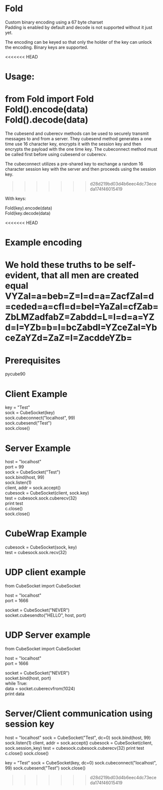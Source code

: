 # Fold
Custom binary encoding using a 67 byte charset  
Padding is enabled by default and decode is not supported without it just yet.  

The encoding can be keyed so that only the holder of the key can unlock the encoding.  Binary keys are supported.  

<<<<<<< HEAD
# Usage:  
from Fold import Fold  
Fold().encode(data)  
Fold().decode(data)  
=======
The cubesend and cuberecv methods can be used to securely transmit messages to and from a server.  They cubesend method generates a one time use 16 character key, encrypts it with the session key and then encrypts the payload with the one time key.  The cubeconnect method must be called first before using cubesend or cuberecv.

The cubeconnect utilizes a pre-shared key to exchange a random 16 character session key with the server and then proceeds using the session key.
>>>>>>> d28d219bd03d4b6eec4dc73eceda174f46015419

With keys:  

Fold(key).encode(data)  
Fold(key.decode(data)  

<<<<<<< HEAD
# Example encoding  
We hold these truths to be self-evident, that all men are created equal  
VYZaI=a=beb=Z=I=d=a=ZacfZaI=d=ceded=a=cfI=d=beI=YaZaI=cfZab=ZbLMZadfabZ=Zabdd=L=I=d=a=YZd=I=YZb=b=I=bcZabdI=YZceZaI=YbceZaYZd=ZaZ=I=ZacddeYZb=  
=======
# Prerequisites
pycube90

# Client Example

key = "Test"  
sock = CubeSocket(key)  
sock.cubeconnect("localhost", 99)  
sock.cubesend("Test")  
sock.close()  

# Server Example

host = "localhost"  
port = 99  
sock = CubeSocket("Test")  
sock.bind(host, 99)  
sock.listen(1)  
client, addr = sock.accept()  
cubesock = CubeSocket(client, sock.key)  
test = cubesock.sock.cuberecv(32)  
print test  
c.close()  
sock.close()  

# CubeWrap Example

cubesock = CubeSocket(sock, key)  
test = cubesock.sock.recv(32)  

# UDP client example

from CubeSocket import CubeSocket  

host = "localhost"  
port = 1666  

socket = CubeSocket("NEVER")  
socket.cubesendto("HELLO", host, port)  

# UDP Server example

from CubeSocket import CubeSocket

host = "localhost"  
port = 1666  

socket = CubeSocket("NEVER")  
socket.bind(host, port)  
while True:  
    data = socket.cuberecvfrom(1024)  
    print data  

# Server/Client communication using session key


host = "localhost"
sock = CubeSocket("Test", dc=0)
sock.bind(host, 99)
sock.listen(1)
client, addr = sock.accept()
cubesock = CubeSocket(client, sock.session_key)
test = cubesock.cubesock.cuberecv(32)
print test
c.close()
sock.close()

key = "Test"
sock = CubeSocket(key, dc=0)
sock.cubeconnect("localhost", 99)
sock.cubesend("Test")
sock.close()
>>>>>>> d28d219bd03d4b6eec4dc73eceda174f46015419
